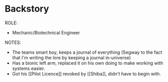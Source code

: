 # Backstory
ROLE:
- Mechanic/Biotechnical Engineer

NOTES:
- The teams smart boy, keeps a journal of everything (Segway to the fact that I'm writing the lore by keeping a journal in-universe)
- Has a bionic left arm, replaced it on his own doing to make working with systems easier.
- Got his [[Pilot Licence]] revoked by [[Shiba]], didn't have to begin with.